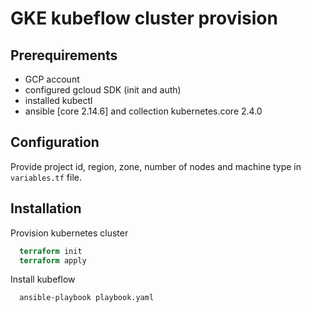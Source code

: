
# GKE kubeflow cluster provision

## Prerequirements
 * GCP account 
 * configured gcloud SDK (init and auth)
 * installed kubectl
 * ansible [core 2.14.6] and collection kubernetes.core 2.4.0

## Configuration
Provide project id, region, zone, number of nodes and machine type in `variables.tf` file.

## Installation

Provision kubernetes cluster

```terraform
  terraform init
  terraform apply
```
Install kubeflow

```ansible
  ansible-playbook playbook.yaml
```
    